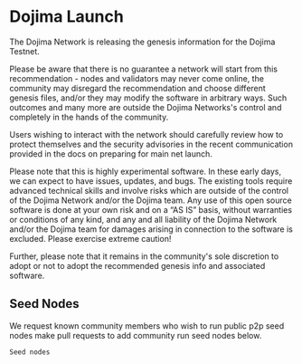 # Dojima Launch

The Dojima Network is releasing the genesis information for the Dojima Testnet.

Please be aware that there is no guarantee a network will start from this recommendation - nodes and validators may never come online, the community may disregard the recommendation and choose different genesis files, and/or they may modify the software in arbitrary ways. Such outcomes and many more are outside the Dojima Networks's control and completely in the hands of the community.

Users wishing to interact with the network should carefully review how to protect themselves and the security advisories in the recent communication provided in the docs on preparing for main net launch.

Please note that this is highly experimental software. In these early days, we can expect to have issues, updates, and bugs. The existing tools require advanced technical skills and involve risks which are outside of the control of the Dojima Network and/or the Dojima team. Any use of this open source software is done at your own risk and on a “AS IS” basis, without warranties or conditions of any kind, and any and all liability of the Dojima Network and/or the Dojima team for damages arising in connection to the software is excluded. Please exercise extreme caution!

Further, please note that it remains in the community's sole discretion to adopt or not to adopt the recommended genesis info and associated software. 

## Seed Nodes
We request known community members who wish to run public p2p seed nodes make pull requests to add community run seed nodes below.

```
Seed nodes


```
